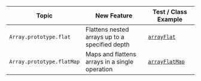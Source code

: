 | Topic                     | New Feature                                       | Test / Class Example                       |
|---------------------------|---------------------------------------------------|--------------------------------------------|
| `Array.prototype.flat`    | Flattens nested arrays up to a specified depth    | [`arrayFlat`](features/arrayFlat.js)       |
| `Array.prototype.flatMap` | Maps and flattens arrays in a single operation    | [`arrayFlatMap`](features/arrayFlatMap.js) |
